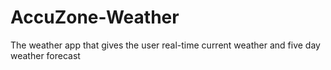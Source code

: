 # AccuZone-Weather
The weather app that gives the user real-time current weather and five day weather forecast
